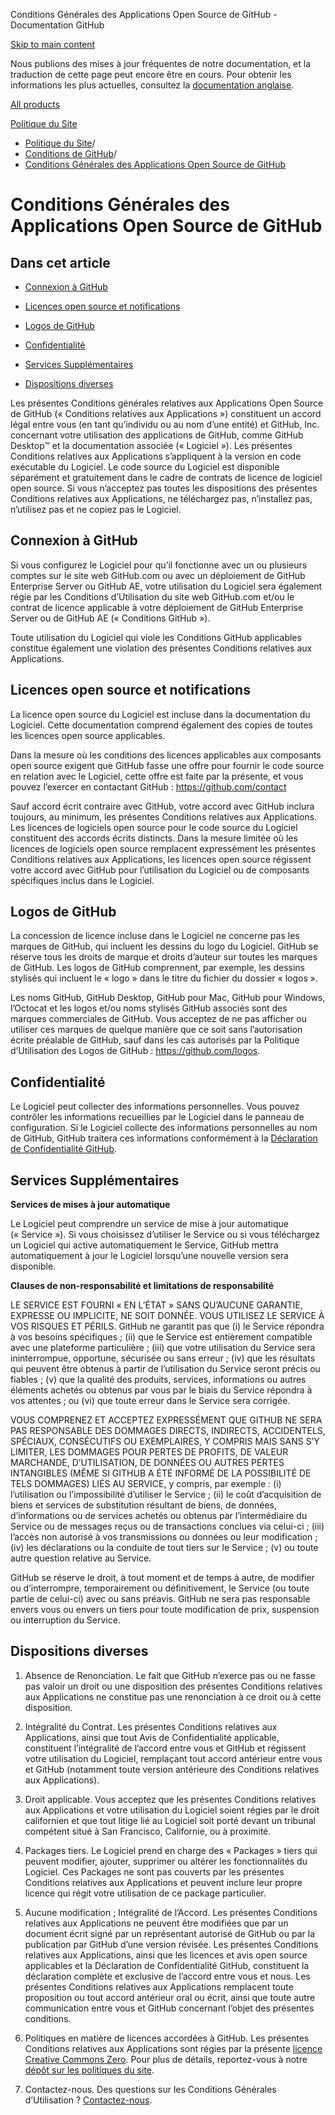 Conditions Générales des Applications Open Source de GitHub - Documentation GitHub

[Skip to main content](#main-content)

Nous publions des mises à jour fréquentes de notre documentation, et la traduction de cette page peut encore être en cours. Pour obtenir les informations les plus actuelles, consultez la [documentation anglaise](/en).

[All products](/fr)

[Politique du Site](/fr/site-policy)

* [Politique du Site](/fr/site-policy)/
* [Conditions de GitHub](/fr/site-policy/github-terms)/
* [Conditions Générales des Applications Open Source de GitHub](/fr/site-policy/github-terms/github-open-source-applications-terms-and-conditions)

Conditions Générales des Applications Open Source de GitHub
==========

Dans cet article
----------

* [Connexion à GitHub](#connecting-to-github)

* [Licences open source et notifications](#open-source-licenses-and-notices)

* [Logos de GitHub](#githubs-logos)

* [Confidentialité](#privacy)

* [Services Supplémentaires](#additional-services)

* [Dispositions diverses](#miscellanea)

Les présentes Conditions générales relatives aux Applications Open Source de GitHub (« Conditions relatives aux Applications ») constituent un accord légal entre vous (en tant qu’individu ou au nom d’une entité) et GitHub, Inc. concernant votre utilisation des applications de GitHub, comme GitHub Desktop™ et la documentation associée (« Logiciel »). Les présentes Conditions relatives aux Applications s’appliquent à la version en code exécutable du Logiciel. Le code source du Logiciel est disponible séparément et gratuitement dans le cadre de contrats de licence de logiciel open source. Si vous n’acceptez pas toutes les dispositions des présentes Conditions relatives aux Applications, ne téléchargez pas, n’installez pas, n’utilisez pas et ne copiez pas le Logiciel.

[](#connecting-to-github)Connexion à GitHub
----------

Si vous configurez le Logiciel pour qu’il fonctionne avec un ou plusieurs comptes sur le site web GitHub.com ou avec un déploiement de GitHub Enterprise Server ou GitHub AE, votre utilisation du Logiciel sera également régie par les Conditions d’Utilisation du site web GitHub.com et/ou le contrat de licence applicable à votre déploiement de GitHub Enterprise Server ou de GitHub AE (« Conditions GitHub »).

Toute utilisation du Logiciel qui viole les Conditions GitHub applicables constitue également une violation des présentes Conditions relatives aux Applications.

[](#open-source-licenses-and-notices)Licences open source et notifications
----------

La licence open source du Logiciel est incluse dans la documentation du Logiciel. Cette documentation comprend également des copies de toutes les licences open source applicables.

Dans la mesure où les conditions des licences applicables aux composants open source exigent que GitHub fasse une offre pour fournir le code source en relation avec le Logiciel, cette offre est faite par la présente, et vous pouvez l’exercer en contactant GitHub : <https://github.com/contact>

Sauf accord écrit contraire avec GitHub, votre accord avec GitHub inclura toujours, au minimum, les présentes Conditions relatives aux Applications. Les licences de logiciels open source pour le code source du Logiciel constituent des accords écrits distincts. Dans la mesure limitée où les licences de logiciels open source remplacent expressément les présentes Conditions relatives aux Applications, les licences open source régissent votre accord avec GitHub pour l’utilisation du Logiciel ou de composants spécifiques inclus dans le Logiciel.

[](#githubs-logos)Logos de GitHub
----------

La concession de licence incluse dans le Logiciel ne concerne pas les marques de GitHub, qui incluent les dessins du logo du Logiciel. GitHub se réserve tous les droits de marque et droits d’auteur sur toutes les marques de GitHub. Les logos de GitHub comprennent, par exemple, les dessins stylisés qui incluent le « logo » dans le titre du fichier du dossier « logos ».

Les noms GitHub, GitHub Desktop, GitHub pour Mac, GitHub pour Windows, l’Octocat et les logos et/ou noms stylisés GitHub associés sont des marques commerciales de GitHub. Vous acceptez de ne pas afficher ou utiliser ces marques de quelque manière que ce soit sans l’autorisation écrite préalable de GitHub, sauf dans les cas autorisés par la Politique d’Utilisation des Logos de GitHub : <https://github.com/logos>.

[](#privacy)Confidentialité
----------

Le Logiciel peut collecter des informations personnelles. Vous pouvez contrôler les informations recueillies par le Logiciel dans le panneau de configuration. Si le Logiciel collecte des informations personnelles au nom de GitHub, GitHub traitera ces informations conformément à la [Déclaration de Confidentialité GitHub](/fr/site-policy/privacy-policies/github-privacy-statement).

[](#additional-services)Services Supplémentaires
----------

**Services de mises à jour automatique**

Le Logiciel peut comprendre un service de mise à jour automatique (« Service »). Si vous choisissez d’utiliser le Service ou si vous téléchargez un Logiciel qui active automatiquement le Service, GitHub mettra automatiquement à jour le Logiciel lorsqu’une nouvelle version sera disponible.

**Clauses de non-responsabilité et limitations de responsabilité**

LE SERVICE EST FOURNI « EN L’ÉTAT » SANS QU’AUCUNE GARANTIE, EXPRESSE OU IMPLICITE, NE SOIT DONNÉE. VOUS UTILISEZ LE SERVICE À VOS RISQUES ET PÉRILS. GitHub ne garantit pas que (i) le Service répondra à vos besoins spécifiques ; (ii) que le Service est entièrement compatible avec une plateforme particulière ; (iii) que votre utilisation du Service sera ininterrompue, opportune, sécurisée ou sans erreur ; (iv) que les résultats qui peuvent être obtenus à partir de l’utilisation du Service seront précis ou fiables ; (v) que la qualité des produits, services, informations ou autres éléments achetés ou obtenus par vous par le biais du Service répondra à vos attentes ; ou (vi) que toute erreur dans le Service sera corrigée.

VOUS COMPRENEZ ET ACCEPTEZ EXPRESSÉMENT QUE GITHUB NE SERA PAS RESPONSABLE DES DOMMAGES DIRECTS, INDIRECTS, ACCIDENTELS, SPÉCIAUX, CONSÉCUTIFS OU EXEMPLAIRES, Y COMPRIS MAIS SANS S’Y LIMITER, LES DOMMAGES POUR PERTES DE PROFITS, DE VALEUR MARCHANDE, D’UTILISATION, DE DONNÉES OU AUTRES PERTES INTANGIBLES (MÊME SI GITHUB A ÉTÉ INFORMÉ DE LA POSSIBILITÉ DE TELS DOMMAGES) LIÉS AU SERVICE, y compris, par exemple : (i) l’utilisation ou l’impossibilité d’utiliser le Service ; (ii) le coût d’acquisition de biens et services de substitution résultant de biens, de données, d’informations ou de services achetés ou obtenus par l’intermédiaire du Service ou de messages reçus ou de transactions conclues via celui-ci ; (iii) l’accès non autorisé à vos transmissions ou données ou leur modification ; (iv) les déclarations ou la conduite de tout tiers sur le Service ; (v) ou toute autre question relative au Service.

GitHub se réserve le droit, à tout moment et de temps à autre, de modifier ou d’interrompre, temporairement ou définitivement, le Service (ou toute partie de celui-ci) avec ou sans préavis. GitHub ne sera pas responsable envers vous ou envers un tiers pour toute modification de prix, suspension ou interruption du Service.

[](#miscellanea)Dispositions diverses
----------

1. Absence de Renonciation. Le fait que GitHub n’exerce pas ou ne fasse pas valoir un droit ou une disposition des présentes Conditions relatives aux Applications ne constitue pas une renonciation à ce droit ou à cette disposition.

2. Intégralité du Contrat. Les présentes Conditions relatives aux Applications, ainsi que tout Avis de Confidentialité applicable, constituent l’intégralité de l’accord entre vous et GitHub et régissent votre utilisation du Logiciel, remplaçant tout accord antérieur entre vous et GitHub (notamment toute version antérieure des Conditions relatives aux Applications).

3. Droit applicable. Vous acceptez que les présentes Conditions relatives aux Applications et votre utilisation du Logiciel soient régies par le droit californien et que tout litige lié au Logiciel soit porté devant un tribunal compétent situé à San Francisco, Californie, ou à proximité.

4. Packages tiers. Le Logiciel prend en charge des « Packages » tiers qui peuvent modifier, ajouter, supprimer ou altérer les fonctionnalités du Logiciel. Ces Packages ne sont pas couverts par les présentes Conditions relatives aux Applications et peuvent inclure leur propre licence qui régit votre utilisation de ce package particulier.

5. Aucune modification ; Intégralité de l’Accord. Les présentes Conditions relatives aux Applications ne peuvent être modifiées que par un document écrit signé par un représentant autorisé de GitHub ou par la publication par GitHub d’une version révisée. Les présentes Conditions relatives aux Applications, ainsi que les licences et avis open source applicables et la Déclaration de Confidentialité GitHub, constituent la déclaration complète et exclusive de l’accord entre vous et nous. Les présentes Conditions relatives aux Applications remplacent toute proposition ou tout accord antérieur oral ou écrit, ainsi que toute autre communication entre vous et GitHub concernant l’objet des présentes conditions.

6. Politiques en matière de licences accordées à GitHub. Les présentes Conditions relatives aux Applications sont régies par la présente [licence Creative Commons Zero](https://creativecommons.org/publicdomain/zero/1.0/). Pour plus de détails, reportez-vous à notre [dépôt sur les politiques du site](https://github.com/github/site-policy#license).

7. Contactez-nous. Des questions sur les Conditions Générales d’Utilisation ? [Contactez-nous](https://support.github.com/contact?tags=docs-policy).
